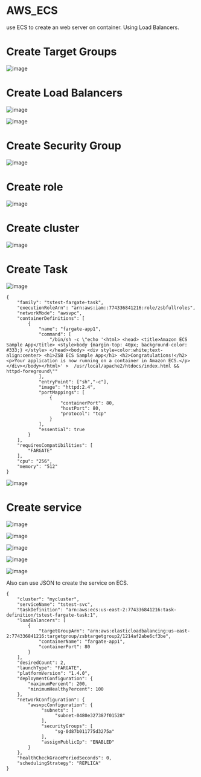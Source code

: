 # AWS_ECS
use ECS to create an web server on container. Using Load Balancers.
# Create Target Groups
![image](https://user-images.githubusercontent.com/75282285/225976988-8d08a420-5238-4cd9-9bce-6a877c97c2a7.png)

# Create Load Balancers

![image](https://user-images.githubusercontent.com/75282285/225977183-095a186b-e86f-4293-8649-42f7e1f6d7ec.png)

![image](https://user-images.githubusercontent.com/75282285/225977110-8c7f82bd-60c6-493c-9008-7cb38be48ee7.png)

# Create Security Group
![image](https://user-images.githubusercontent.com/75282285/225977266-270a11bf-4fd3-4aeb-8876-c99a451eae14.png)

# Create role
![image](https://user-images.githubusercontent.com/75282285/225977331-485b14f4-8d49-45e4-93e0-7598ded9566e.png)

# Create cluster
![image](https://user-images.githubusercontent.com/75282285/225977401-f7dcd604-959f-4c13-ab4a-5c276d422091.png)

# Create Task
![image](https://user-images.githubusercontent.com/75282285/225977509-0289e706-f7b4-43f9-a7e5-041aea70bd80.png)

```
{
    "family": "tstest-fargate-task",
    "executionRoleArn": "arn:aws:iam::774336841216:role/zsbfullroles",
    "networkMode": "awsvpc",
    "containerDefinitions": [
        {
            "name": "fargate-app1",
            "command": [
                "/bin/sh -c \"echo '<html> <head> <title>Amazon ECS Sample App</title> <style>body {margin-top: 40px; background-color: #333;} </style> </head><body> <div style=color:white;text-align:center> <h1>ZSB ECS Sample App</h1> <h2>Congratulations!</h2> <p>Your application is now running on a container in Amazon ECS.</p> </div></body></html>' >  /usr/local/apache2/htdocs/index.html && httpd-foreground\""
            ],
            "entryPoint": ["sh","-c"],
            "image": "httpd:2.4",
            "portMappings": [
                {
                    "containerPort": 80,
                    "hostPort": 80,
                    "protocol": "tcp"
                }
            ],
            "essential": true
        }
    ],
    "requiresCompatibilities": [
        "FARGATE"
    ],
    "cpu": "256",
    "memory": "512"
}

```

![image](https://user-images.githubusercontent.com/75282285/225977659-2238f5e0-3fe5-491e-aee4-b4f550a4ffb4.png)


# Create service
![image](https://user-images.githubusercontent.com/75282285/225977738-a111f03c-1f53-4147-8b0a-b627380a3dff.png)


![image](https://user-images.githubusercontent.com/75282285/225977786-bfa58bf0-5a5e-41ed-92c5-fcfdd7e8974c.png)


![image](https://user-images.githubusercontent.com/75282285/225977820-c73156c1-3132-4b7e-a2ee-4ceeb29debc5.png)


![image](https://user-images.githubusercontent.com/75282285/225977872-3aca1a35-28d0-4940-8d98-2e44063129ce.png)


![image](https://user-images.githubusercontent.com/75282285/225977889-7112e5f8-51f1-4993-afbb-76a4b6bf1b31.png)

Also can use JSON to create the service on ECS.
```
{
    "cluster": "mycluster",
    "serviceName": "tstest-svc",
    "taskDefinition": "arn:aws:ecs:us-east-2:774336841216:task-definition/tstest-fargate-task:1",
    "loadBalancers": [
        {
            "targetGroupArn": "arn:aws:elasticloadbalancing:us-east-2:774336841216:targetgroup/zsbtargetgroup2/1214af2abe6cf3be",
            "containerName": "fargate-app1",
            "containerPort": 80
        }
    ],
    "desiredCount": 2,
    "launchType": "FARGATE",
    "platformVersion": "1.4.0",
    "deploymentConfiguration": {
        "maximumPercent": 200,
        "minimumHealthyPercent": 100
    },
    "networkConfiguration": {
        "awsvpcConfiguration": {
             "subnets": [
                  "subnet-0480e327387f01528"
             ],
             "securityGroups": [
                  "sg-0d87b011775d3275a"
             ],
             "assignPublicIp": "ENABLED"		
        }
    },
    "healthCheckGracePeriodSeconds": 0,
    "schedulingStrategy": "REPLICA"
}

```


